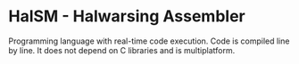 # HalSM - Halwarsing Assembler
Programming language with real-time code execution. Code is compiled line by line. It does not depend on C libraries and is multiplatform.
